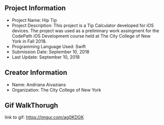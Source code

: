 ## Project Information ##
* Project Name: Hip Tip
* Project Description: This project is a Tip Calculator developed for iOS devices. The project was used as a preliminary work assingment for the CodePath iOS Development course held at The City College of New York in Fall 2018.
* Programming Language Used: Swift
* Submission Date: September 10, 2018
* Last Update: September 10, 2018

## Creator Information ##
* Name: Andriana Aivazians
* Organization: The City College of New York

## Gif WalkThorugh ##
link to gif: https://imgur.com/ag0KDGK
